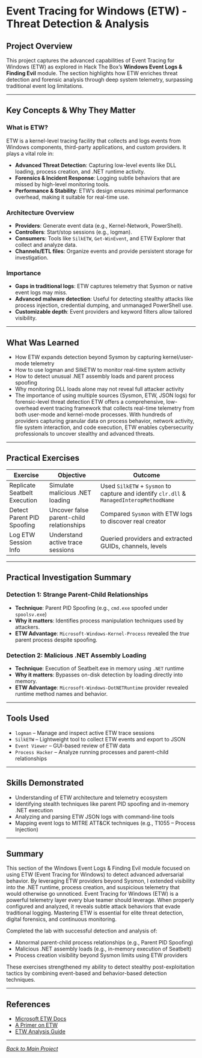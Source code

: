 # Event Tracing for Windows (ETW) - Threat Detection & Analysis

## Project Overview
This project captures the advanced capabilities of Event Tracing for Windows (ETW) as explored in Hack The Box’s **Windows Event Logs & Finding Evil** module. The section highlights how ETW enriches threat detection and forensic analysis through deep system telemetry, surpassing traditional event log limitations.

---

## Key Concepts & Why They Matter

### What is ETW?
ETW is a kernel-level tracing facility that collects and logs events from Windows components, third-party applications, and custom providers. It plays a vital role in:
- **Advanced Threat Detection**: Capturing low-level events like DLL loading, process creation, and .NET runtime activity.
- **Forensics & Incident Response**: Logging subtle behaviors that are missed by high-level monitoring tools.
- **Performance & Stability**: ETW’s design ensures minimal performance overhead, making it suitable for real-time use.

### Architecture Overview
- **Providers**: Generate event data (e.g., Kernel-Network, PowerShell).
- **Controllers**: Start/stop sessions (e.g., logman).
- **Consumers**: Tools like `SilkETW`, `Get-WinEvent`, and ETW Explorer that collect and analyze data.
- **Channels/ETL files**: Organize events and provide persistent storage for investigation.

### Importance
- **Gaps in traditional logs**: ETW captures telemetry that Sysmon or native event logs may miss.
- **Advanced malware detection**: Useful for detecting stealthy attacks like process injection, credential dumping, and unmanaged PowerShell use.
- **Customizable depth**: Event providers and keyword filters allow tailored visibility.

---

## What Was Learned
- How ETW expands detection beyond Sysmon by capturing kernel/user-mode telemetry
- How to use logman and SilkETW to monitor real-time system activity
- How to detect unusual .NET assembly loads and parent process spoofing
- Why monitoring DLL loads alone may not reveal full attacker activity
- The importance of using multiple sources (Sysmon, ETW, JSON logs) for forensic-level threat detection
ETW offers a comprehensive, low-overhead event tracing framework that collects real-time telemetry from both user-mode and kernel-mode processes. With hundreds of providers capturing granular data on process behavior, network activity, file system interaction, and code execution, ETW enables cybersecurity professionals to uncover stealthy and advanced threats.

---

## Practical Exercises

| Exercise | Objective | Outcome |
|---------|-----------|---------|
| Replicate Seatbelt Execution | Simulate malicious .NET loading | Used `SilkETW` + `Sysmon` to capture and identify `clr.dll` & `ManagedInteropMethodName` |
| Detect Parent PID Spoofing | Uncover false parent-child relationships | Compared `Sysmon` with ETW logs to discover real creator |
| Log ETW Session Info | Understand active trace sessions | Queried providers and extracted GUIDs, channels, levels |

---

## Practical Investigation Summary

### Detection 1: Strange Parent-Child Relationships
- **Technique**: Parent PID Spoofing (e.g., `cmd.exe` spoofed under `spoolsv.exe`)
- **Why it matters**: Identifies process manipulation techniques used by attackers.
- **ETW Advantage**: `Microsoft-Windows-Kernel-Process` revealed the *true* parent process despite spoofing.

### Detection 2: Malicious .NET Assembly Loading
- **Technique**: Execution of Seatbelt.exe in memory using `.NET` runtime
- **Why it matters**: Bypasses on-disk detection by loading directly into memory.
- **ETW Advantage**: `Microsoft-Windows-DotNETRuntime` provider revealed runtime method names and behavior.

---

## Tools Used
- `logman` – Manage and inspect active ETW trace sessions
- `SilkETW` – Lightweight tool to collect ETW events and export to JSON
- `Event Viewer` – GUI-based review of ETW data
- `Process Hacker` – Analyze running processes and parent-child relationships

---

## Skills Demonstrated
- Understanding of ETW architecture and telemetry ecosystem
- Identifying stealth techniques like parent PID spoofing and in-memory .NET execution
- Analyzing and parsing ETW JSON logs with command-line tools
- Mapping event logs to MITRE ATT&CK techniques (e.g., T1055 – Process Injection)


---

## Summary
This section of the Windows Event Logs & Finding Evil module focused on using ETW (Event Tracing for Windows) to detect advanced adversarial behavior. By leveraging ETW providers beyond Sysmon, I extended visibility into the .NET runtime, process creation, and suspicious telemetry that would otherwise go unnoticed.
Event Tracing for Windows (ETW) is a powerful telemetry layer every blue teamer should leverage. When properly configured and analyzed, it reveals subtle attack behaviors that evade traditional logging. Mastering ETW is essential for elite threat detection, digital forensics, and continuous monitoring.

Completed the lab with successful detection and analysis of:
- Abnormal parent-child process relationships (e.g., Parent PID Spoofing)
- Malicious .NET assembly loads (e.g., in-memory execution of Seatbelt)
- Process creation visibility beyond Sysmon limits using ETW providers

These exercises strengthened my ability to detect stealthy post-exploitation tactics by combining event-based and behavior-based detection techniques.

---

## References
- [Microsoft ETW Docs](https://learn.microsoft.com/en-us/windows/win32/etw/about-event-tracing)
- [A Primer on ETW](https://nasbench.medium.com/a-primer-on-event-tracing-for-windows-etw-997725c082bf)
- [ETW Analysis Guide](https://bmcder.com/blog/a-begginers-all-inclusive-guide-to-etw)

---

*[Back to Main Project](../README.md)*

